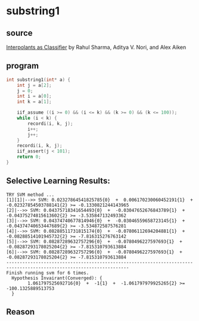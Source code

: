 # substring1

## source 
[Interpolants as Classifier](http://theory.stanford.edu/~aiken/publications/papers/cav12a.pdf) by Rahul Sharma, Aditya V. Nori, and Alex Aiken


## program
```c
int substring1(int* a) {
	int j = a[2];
	j = 0;
	int i = a[0];
	int k = a[1];

	iif_assume ((i >= 0) && (i <= k) && (k >= 0) && (k <= 100)); 
	while (i < k) {
		recordi(i, k, j);
		i++;	
		j++;
	}
	recordi(i, k, j);
	iif_assert(j < 101);
	return 0;
}
```




## Selective Learning Results:


```
TRY SVM method ...
[1][1]|-->> SVM: 0.02327864541825785{0}  +  0.006170230060452191{1}  +  -0.02327854503788141{2} >= -0.1330821244143965
[2]|-->> SVM: 0.04375718341654493{0}  +  -0.03047652676843789{1}  +  -0.04375274815613602{2} >= -3.535847132493362
[3]|-->> SVM: 0.04374740677814946{0}  +  -0.03046559658723145{1}  +  -0.04374740653447689{2} >= -3.534872587576281
[4]|-->> SVM: 0.08288511731815174{0}  +  -0.07806112694204881{1}  +  -0.08288514101945732{2} >= -7.816315276763142
[5]|-->> SVM: 0.08287289632757296{0}  +  -0.0780496227597693{1}  +  -0.08287293178025204{2} >= -7.815310793613884
[6]|-->> SVM: 0.08287289632757296{0}  +  -0.0780496227597693{1}  +  -0.08287293178025204{2} >= -7.815310793613884
--------------------------------------------------------------------------------------------------------------------
Finish running svm for 6 times.
  Hypothesis Invairant(Converged): {
		1.061797525692716{0}  +  -1{1}  +  -1.061797979925265{2} >= -100.1325889513753
  }
```

## Reason